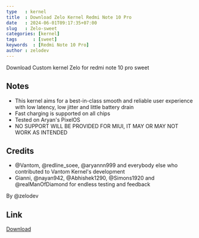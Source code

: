 ```yaml
---
type   : kernel
title  : Download Zelo Kernel Redmi Note 10 Pro
date   : 2024-06-01T09:17:35+07:00
slug   : Zelo-sweet
categories: [kernel]
tags      : [sweet]
keywords  : [Redmi Note 10 Pro]
author : zelodev
---
```


Download Custom kernel Zelo for redmi note 10 pro sweet

## Notes
- This kernel aims for a best-in-class smooth and reliable user experience with low latency, low jitter and little battery drain
- Fast charging is supported on all chips
- Tested on Aryan's PixelOS
- NO SUPPORT WILL BE PROVIDED FOR MIUI, IT MAY OR MAY NOT WORK AS INTENDED

## Credits
- @Vantom, @redline_soee, @aryannn999 and everybody else who contributed to Vantom Kernel's development
- Gianni, @nayan942, @Abhishek1290, @Simons1920 and @realManOfDiamond for endless testing and feedback

By @zelodev

## Link
[Download](https://t.me/zelokernel/79)


